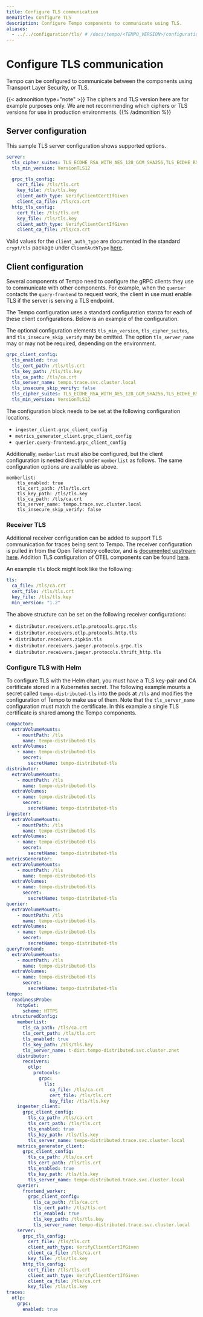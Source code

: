 ```yaml
---
title: Configure TLS communication
menuTitle: Configure TLS
description: Configure Tempo components to communicate using TLS.
aliases:
  - ../../configuration/tls/ # /docs/tempo/<TEMPO_VERSION>/configuration/tls/
---
```


# Configure TLS communication

Tempo can be configured to communicate between the components using Transport Layer Security, or TLS.

{{< admonition type="note" >}}
The ciphers and TLS version here are for example purposes only. We are not recommending which ciphers or TLS versions for use in production environments.
{{% /admonition %}}

## Server configuration

This sample TLS server configuration shows supported options.

```yaml
server:
  tls_cipher_suites: TLS_ECDHE_RSA_WITH_AES_128_GCM_SHA256,TLS_ECDHE_RSA_WITH_AES_256_GCM_SHA384,TLS_ECDHE_ECDSA_WITH_AES_128_GCM_SHA256,TLS_ECDHE_ECDSA_WITH_AES_256_GCM_SHA384
  tls_min_version: VersionTLS12

  grpc_tls_config:
    cert_file: /tls/tls.crt
    key_file: /tls/tls.key
    client_auth_type: VerifyClientCertIfGiven
    client_ca_file: /tls/ca.crt
  http_tls_config:
    cert_file: /tls/tls.crt
    key_file: /tls/tls.key
    client_auth_type: VerifyClientCertIfGiven
    client_ca_file: /tls/ca.crt
```

Valid values for the `client_auth_type` are documented in the standard `crypt/tls` package under `ClientAuthType` [here](https://pkg.go.dev/crypto/tls#ClientAuthType).

## Client configuration

Several components of Tempo need to configure the gRPC clients they use to communicate with other components. For example, when the `querier` contacts the `query-frontend` to request work, the client in use must enable TLS if the server is serving a TLS endpoint.

The Tempo configuration uses a standard configuration stanza for each of these client configurations. Below is an example of the configuration.

The optional configuration elements `tls_min_version`, `tls_cipher_suites`, and `tls_insecure_skip_verify` may be omitted. The option `tls_server_name` may or may not be required, depending on the environment.

```yaml
grpc_client_config:
  tls_enabled: true
  tls_cert_path: /tls/tls.crt
  tls_key_path: /tls/tls.key
  tls_ca_path: /tls/ca.crt
  tls_server_name: tempo.trace.svc.cluster.local
  tls_insecure_skip_verify: false
  tls_cipher_suites: TLS_ECDHE_RSA_WITH_AES_128_GCM_SHA256,TLS_ECDHE_RSA_WITH_AES_256_GCM_SHA384,TLS_ECDHE_ECDSA_WITH_AES_128_GCM_SHA256,TLS_ECDHE_ECDSA_WITH_AES_256_GCM_SHA384
  tls_min_version: VersionTLS12
```

The configuration block needs to be set at the following configuration locations.

- `ingester_client.grpc_client_config`
- `metrics_generator_client.grpc_client_config`
- `querier.query-frontend.grpc_client_config`

Additionally, `memberlist` must also be configured, but the client configuration is nested directly under `memberlist` as follows. The same configuration options are available as above.

```
memberlist:
    tls_enabled: true
    tls_cert_path: /tls/tls.crt
    tls_key_path: /tls/tls.key
    tls_ca_path: /tls/ca.crt
    tls_server_name: tempo.trace.svc.cluster.local
    tls_insecure_skip_verify: false
```

### Receiver TLS

Additional receiver configuration can be added to support TLS communication for traces being sent to Tempo. The receiver configuration is pulled in from the Open Telemetry collector, and is [documented upstream here](https://github.com/open-telemetry/opentelemetry-collector/blob/main/receiver/otlpreceiver/config.md#configtls-tlsserversetting). Addition TLS configuration of OTEL components can be found [here](https://github.com/open-telemetry/opentelemetry-collector/tree/main/config/configtls).

An example `tls` block might look like the following:

```yaml
tls:
  ca_file: /tls/ca.crt
  cert_file: /tls/tls.crt
  key_file: /tls/tls.key
  min_version: "1.2"
```

The above structure can be set on the following receiver configurations:

- `distributor.receivers.otlp.protocols.grpc.tls`
- `distributor.receivers.otlp.protocols.http.tls`
- `distributor.receivers.zipkin.tls`
- `distributor.receivers.jaeger.protocols.grpc.tls`
- `distributor.receivers.jaeger.protocols.thrift_http.tls`

### Configure TLS with Helm

To configure TLS with the Helm chart, you must have a TLS key-pair and CA certificate stored in a Kubernetes secret. The following example mounts a secret called `tempo-distributed-tls` into the pods at `/tls` and modifies the configuration of Tempo to make use of them. Note that the `tls_server_name` configuration must match the certificate. In this example a single TLS certificate is shared among the Tempo components.

```yaml
compactor:
  extraVolumeMounts:
    - mountPath: /tls
      name: tempo-distributed-tls
  extraVolumes:
    - name: tempo-distributed-tls
      secret:
        secretName: tempo-distributed-tls
distributor:
  extraVolumeMounts:
    - mountPath: /tls
      name: tempo-distributed-tls
  extraVolumes:
    - name: tempo-distributed-tls
      secret:
        secretName: tempo-distributed-tls
ingester:
  extraVolumeMounts:
    - mountPath: /tls
      name: tempo-distributed-tls
  extraVolumes:
    - name: tempo-distributed-tls
      secret:
        secretName: tempo-distributed-tls
metricsGenerator:
  extraVolumeMounts:
    - mountPath: /tls
      name: tempo-distributed-tls
  extraVolumes:
    - name: tempo-distributed-tls
      secret:
        secretName: tempo-distributed-tls
querier:
  extraVolumeMounts:
    - mountPath: /tls
      name: tempo-distributed-tls
  extraVolumes:
    - name: tempo-distributed-tls
      secret:
        secretName: tempo-distributed-tls
queryFrontend:
  extraVolumeMounts:
    - mountPath: /tls
      name: tempo-distributed-tls
  extraVolumes:
    - name: tempo-distributed-tls
      secret:
        secretName: tempo-distributed-tls
tempo:
  readinessProbe:
    httpGet:
      scheme: HTTPS
  structuredConfig:
    memberlist:
      tls_ca_path: /tls/ca.crt
      tls_cert_path: /tls/tls.crt
      tls_enabled: true
      tls_key_path: /tls/tls.key
      tls_server_name: t-dist.tempo-distributed.svc.cluster.znet
    distributor:
      receivers:
        otlp:
          protocols:
            grpc:
              tls:
                ca_file: /tls/ca.crt
                cert_file: /tls/tls.crt
                key_file: /tls/tls.key
    ingester_client:
      grpc_client_config:
        tls_ca_path: /tls/ca.crt
        tls_cert_path: /tls/tls.crt
        tls_enabled: true
        tls_key_path: /tls/tls.key
        tls_server_name: tempo-distributed.trace.svc.cluster.local
    metrics_generator_client:
      grpc_client_config:
        tls_ca_path: /tls/ca.crt
        tls_cert_path: /tls/tls.crt
        tls_enabled: true
        tls_key_path: /tls/tls.key
        tls_server_name: tempo-distributed.trace.svc.cluster.local
    querier:
      frontend_worker:
        grpc_client_config:
          tls_ca_path: /tls/ca.crt
          tls_cert_path: /tls/tls.crt
          tls_enabled: true
          tls_key_path: /tls/tls.key
          tls_server_name: tempo-distributed.trace.svc.cluster.local
    server:
      grpc_tls_config:
        cert_file: /tls/tls.crt
        client_auth_type: VerifyClientCertIfGiven
        client_ca_file: /tls/ca.crt
        key_file: /tls/tls.key
      http_tls_config:
        cert_file: /tls/tls.crt
        client_auth_type: VerifyClientCertIfGiven
        client_ca_file: /tls/ca.crt
        key_file: /tls/tls.key
traces:
  otlp:
    grpc:
      enabled: true
```
